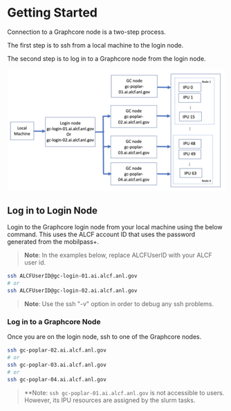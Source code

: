 # Getting Started

Connection to a Graphcore node is a two-step process.

The first step is to ssh from a local machine to the login node.

The second step is to log in to a Graphcore node from the login node.

![Graphcore System View](files/graphcore_login.png "Graphcore System View")

## Log in to Login Node

Login to the Graphcore login node from your local machine using the below command. This uses the ALCF account ID that uses the password generated from the mobilpass+. 

> **Note**:  In the examples below, replace ALCFUserID with your ALCF user id.

```bash
ssh ALCFUserID@gc-login-01.ai.alcf.anl.gov
# or
ssh ALCFUserID@gc-login-02.ai.alcf.anl.gov
```

> **Note**: Use the ssh "-v" option in order to debug any ssh problems.

### Log in to a Graphcore Node

Once you are on the login node, ssh to one of the Graphcore nodes.

```bash
ssh gc-poplar-02.ai.alcf.anl.gov
# or
ssh gc-poplar-03.ai.alcf.anl.gov
# or
ssh gc-poplar-04.ai.alcf.anl.gov
```

> **Note: `ssh gc-poplar-01.ai.alcf.anl.gov` is not accessible to users. However, its IPU resources are assigned by the slurm tasks.


